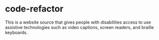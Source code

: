 # code-refactor

This is a website source that gives people with disabilities access to use assistive technologies such as video captions, screen readers, and braille keyboards.